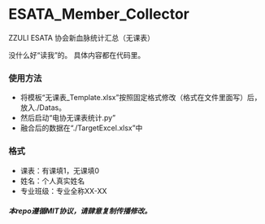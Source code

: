 # ESATA_Member_Collector
ZZULI ESATA 协会新血脉统计汇总（无课表）

没什么好“读我”的。
具体内容都在代码里。

### 使用方法
- 将模板“无课表_Template.xlsx”按照固定格式修改（格式在文件里面写）后，放入./Datas。
- 然后启动“电协无课表统计.py”
- 融合后的数据在“./TargetExcel.xlsx”中

### 格式
- 课表：有课填1，无课填0
- 姓名：个人真实姓名
- 专业班级：专业全称XX-XX

##### 本repo遵循MIT协议，请肆意复制传播修改。
